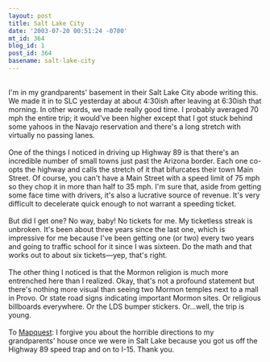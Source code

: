```yaml
---
layout: post
title: Salt Lake City
date: '2003-07-20 00:51:24 -0700'
mt_id: 364
blog_id: 1
post_id: 364
basename: salt-lake-city
---
```

<br />I'm in my grandparents' basement in their Salt Lake City abode writing this. We made it in to SLC yesterday at about 4:30ish after leaving at 6:30ish that morning. In other words, we made really good time. I probably averaged 70 mph the entire trip; it would've been higher except that I got stuck behind some yahoos in the Navajo reservation and there's a long stretch with virtually no passing lanes.<br /><br />One of the things I noticed in driving up Highway 89 is that there's an incredible number of small towns just past the Arizona border. Each one co-opts the highway and calls the stretch of it that bifurcates their town Main Street. Of course, you can't have a Main Street with a speed limit of 75 mph so they chop it in more than half to 35 mph. I'm sure that, aside from getting some face time with drivers, it's also a lucrative source of revenue. It's very difficult to decelerate quick enough to not warrant a speeding ticket.<br /><br />But did I get one? No way, baby! No tickets for me. My ticketless streak is unbroken. It's been about three years since the last one, which is impressive for me because I've been getting one (or two) every two years and going to traffic school for it since I was sixteen. Do the math and that works out to about six tickets&#x2014;yep, that's right.<br /><br />The other thing I noticed is that the Mormon religion is much more entrenched here than I realized. Okay, that's not a profound statement but there's nothing more visual than seeing two Mormon temples next to a mall in Provo. Or state road signs indicating important Mormon sites. Or religious billboards everywhere. Or the LDS bumper stickers. Or...well, the trip is young.<br /><br />To <a href="http://www.mapquest.com/">Mapquest</a>: I forgive you about the horrible directions to my grandparents' house once we were in Salt Lake because you got us off the Highway 89 speed trap and on to I-15. Thank you.<br /><br /><br />
